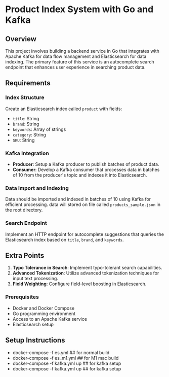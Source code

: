 # Product Index System with Go and Kafka

## Overview
This project involves building a backend service in Go that integrates with Apache Kafka for data flow management and Elasticsearch for data indexing. 
The primary feature of this service is an autocomplete search endpoint that enhances user experience in searching product data.

## Requirements

### Index Structure
Create an Elasticsearch index called `product` with fields:
- `title`: String
- `brand`: String
- `keywords`: Array of strings
- `category`: String
- `SKU`: String

### Kafka Integration
- **Producer**: Setup a Kafka producer to publish batches of product data.
- **Consumer**: Develop a Kafka consumer that processes data in batches of 10 from the producer's topic and indexes it into Elasticsearch.

### Data Import and Indexing
Data should be imported and indexed in batches of 10 using Kafka for efficient processing.
data will stored on file called `products_sample.json` in the root directory.


### Search Endpoint
Implement an HTTP endpoint for autocomplete suggestions that queries the Elasticsearch index based on `title`, `brand`, and `keywords`.

## Extra Points

1. **Typo Tolerance in Search**: Implement typo-tolerant search capabilities.
2. **Advanced Tokenization**: Utilize advanced tokenization techniques for input text processing.
3. **Field Weighting**: Configure field-level boosting in Elasticsearch.


### Prerequisites
- Docker and Docker Compose
- Go programming environment
- Access to an Apache Kafka service
- Elasticsearch setup



## Setup Instructions
- docker-compose -f es.yml ## for normal build 
- docker-compose -f es_m1.yml ## for M1 mac build
- docker-compose -f kafka.yml up  ## for kafka setup
- docker-compose -f kafka.yml up ## for kafka setup
